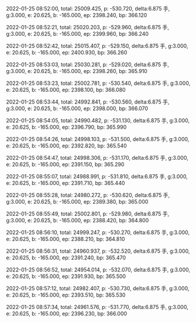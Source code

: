 2022-01-25 08:52:00, total: 25009.425, p: -530.720, delta:6.875 手, g:3.000, e: 20.625, b: -165.000, ep: 2398.240, bp: 366.120

2022-01-25 08:52:21, total: 25020.203, p: -529.960, delta:6.875 手, g:3.000, e: 20.625, b: -165.000, ep: 2399.960, bp: 366.240

2022-01-25 08:52:42, total: 25015.407, p: -529.150, delta:6.875 手, g:3.000, e: 20.625, b: -165.000, ep: 2400.930, bp: 366.260

2022-01-25 08:53:03, total: 25030.281, p: -529.020, delta:6.875 手, g:3.000, e: 20.625, b: -165.000, ep: 2398.260, bp: 365.910

2022-01-25 08:53:23, total: 25002.781, p: -530.540, delta:6.875 手, g:3.000, e: 20.625, b: -165.000, ep: 2398.100, bp: 366.080

2022-01-25 08:53:44, total: 24992.841, p: -530.560, delta:6.875 手, g:3.000, e: 20.625, b: -165.000, ep: 2398.000, bp: 366.070

2022-01-25 08:54:05, total: 24990.482, p: -531.130, delta:6.875 手, g:3.000, e: 20.625, b: -165.000, ep: 2396.790, bp: 365.990

2022-01-25 08:54:26, total: 24998.103, p: -531.500, delta:6.875 手, g:3.000, e: 20.625, b: -165.000, ep: 2392.820, bp: 365.540

2022-01-25 08:54:47, total: 24998.306, p: -531.170, delta:6.875 手, g:3.000, e: 20.625, b: -165.000, ep: 2391.150, bp: 365.290

2022-01-25 08:55:07, total: 24988.991, p: -531.810, delta:6.875 手, g:3.000, e: 20.625, b: -165.000, ep: 2391.710, bp: 365.440

2022-01-25 08:55:28, total: 24980.272, p: -530.620, delta:6.875 手, g:3.000, e: 20.625, b: -165.000, ep: 2389.380, bp: 365.000

2022-01-25 08:55:49, total: 25002.801, p: -529.980, delta:6.875 手, g:3.000, e: 20.625, b: -165.000, ep: 2388.420, bp: 364.800

2022-01-25 08:56:10, total: 24999.247, p: -530.270, delta:6.875 手, g:3.000, e: 20.625, b: -165.000, ep: 2388.210, bp: 364.810

2022-01-25 08:56:31, total: 24960.937, p: -532.520, delta:6.875 手, g:3.000, e: 20.625, b: -165.000, ep: 2391.240, bp: 365.470

2022-01-25 08:56:52, total: 24954.014, p: -532.070, delta:6.875 手, g:3.000, e: 20.625, b: -165.000, ep: 2391.930, bp: 365.500

2022-01-25 08:57:12, total: 24982.407, p: -530.730, delta:6.875 手, g:3.000, e: 20.625, b: -165.000, ep: 2393.510, bp: 365.530

2022-01-25 08:57:34, total: 24961.576, p: -531.770, delta:6.875 手, g:3.000, e: 20.625, b: -165.000, ep: 2396.230, bp: 366.000